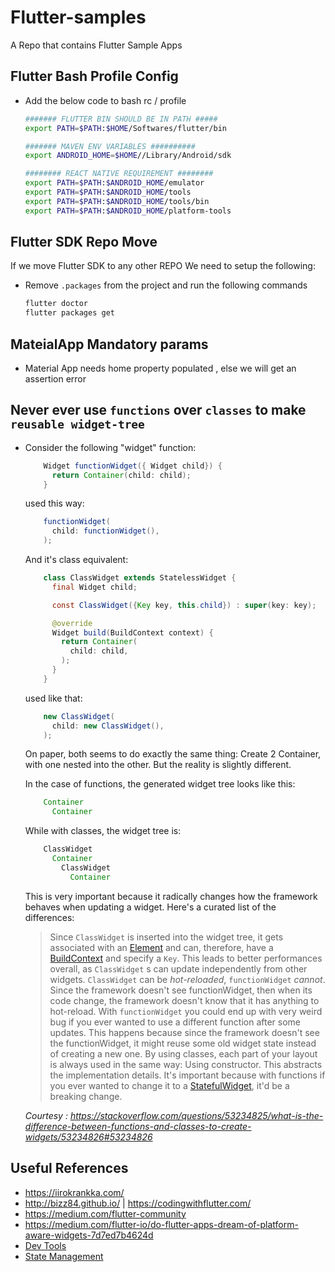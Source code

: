 # Flutter-samples

A Repo that contains Flutter Sample Apps

## Flutter Bash Profile Config

- Add the below code to bash rc / profile

  ```bash
  ####### FLUTTER BIN SHOULD BE IN PATH #####
  export PATH=$PATH:$HOME/Softwares/flutter/bin

  ####### MAVEN ENV VARIABLES ##########
  export ANDROID_HOME=$HOME//Library/Android/sdk

  ######## REACT NATIVE REQUIREMENT ########
  export PATH=$PATH:$ANDROID_HOME/emulator
  export PATH=$PATH:$ANDROID_HOME/tools
  export PATH=$PATH:$ANDROID_HOME/tools/bin
  export PATH=$PATH:$ANDROID_HOME/platform-tools
  ```

## Flutter SDK Repo Move

If we move Flutter SDK to any other REPO  We need to setup the following:

- Remove `.packages` from the project and run the following commands

  ```bash
  flutter doctor
  flutter packages get
  ```

## MateialApp Mandatory params

- Material App needs home property populated , else we will get an assertion error

## Never ever use `functions` over `classes` to make `reusable widget-tree`

- Consider the following "widget" function:

    ```java
        Widget functionWidget({ Widget child}) {
          return Container(child: child);
        }
    ```

    used this way:  

    ```java
        functionWidget(
          child: functionWidget(),
        );
    ```

    And it's class equivalent:

    ```java
        class ClassWidget extends StatelessWidget {
          final Widget child;

          const ClassWidget({Key key, this.child}) : super(key: key);

          @override
          Widget build(BuildContext context) {
            return Container(
              child: child,
            );
          }
        }
    ```

    used like that:

    ```java
        new ClassWidget(
          child: new ClassWidget(),
        );
    ```

    On paper, both seems to do exactly the same thing: Create 2 Container, with one nested into the other. But the reality is slightly different.  

    In the case of functions, the generated widget tree looks like this:

    ```java
        Container
          Container
    ```

    While with classes, the widget tree is:

    ```java
        ClassWidget
          Container
            ClassWidget
              Container
    ```

  This is very important because it radically changes how the framework behaves when updating a widget. Here's a curated list of the differences:

     >Since `ClassWidget` is inserted into the widget tree, it gets associated with an [Element](https://docs.flutter.io/flutter/widgets/Element-class.html) and can, therefore, have a [BuildContext](https://docs.flutter.io/flutter/widgets/BuildContext-class.html) and specify a `Key`. This leads to better performances overall, as `ClassWidget` s can update independently from other widgets.
     >`ClassWidget` can be *hot-reloaded*, `functionWidget` _cannot_. Since the framework doesn't see functionWidget, then when its code change, the framework doesn't know that it has anything to hot-reload.
     >With `functionWidget` you could end up with very weird bug if you ever wanted to use a different function after some updates. This happens because since the framework doesn't see the functionWidget, it might reuse some old widget state instead of creating a new one.
     >By using classes, each part of your layout is always used in the same way: Using constructor. This abstracts the implementation details. It's important because with functions if you ever wanted to change it to a [StatefulWidget](https://docs.flutter.io/flutter/widgets/StatefulWidget-class.html), it'd be a breaking change.

     _Courtesy : https://stackoverflow.com/questions/53234825/what-is-the-difference-between-functions-and-classes-to-create-widgets/53234826#53234826_

## Useful References

- https://iirokrankka.com/
- http://bizz84.github.io/ | https://codingwithflutter.com/
- https://medium.com/flutter-community
- https://medium.com/flutter-io/do-flutter-apps-dream-of-platform-aware-widgets-7d7ed7b4624d
- [Dev Tools](https://flutter.github.io/devtools/)
- [State Management](https://flutter.dev/docs/development/data-and-backend/state-mgmt/simple)
